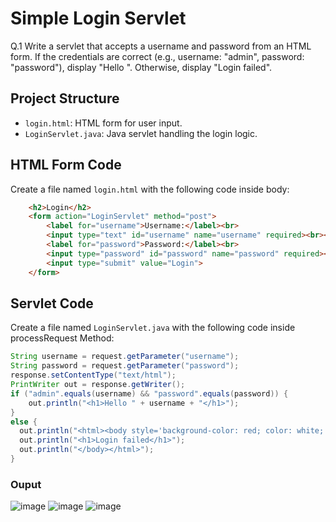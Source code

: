 # Simple Login Servlet
Q.1 Write a servlet that accepts a username and password from an HTML form. 
    If the credentials are correct (e.g., username: "admin", password: "password"), display "Hello <username>". 
    Otherwise, display "Login failed".

## Project Structure

- `login.html`: HTML form for user input.
- `LoginServlet.java`: Java servlet handling the login logic.

## HTML Form Code

Create a file named `login.html` with the following code inside body:

```html
    <h2>Login</h2>
    <form action="LoginServlet" method="post">
        <label for="username">Username:</label><br>
        <input type="text" id="username" name="username" required><br><br>
        <label for="password">Password:</label><br>
        <input type="password" id="password" name="password" required><br><br>
        <input type="submit" value="Login">
    </form>
```

## Servlet Code

Create a file named `LoginServlet.java` with the following code inside processRequest Method:

```java
String username = request.getParameter("username");
String password = request.getParameter("password");
response.setContentType("text/html");
PrintWriter out = response.getWriter();
if ("admin".equals(username) && "password".equals(password)) {
    out.println("<h1>Hello " + username + "</h1>");
}
else {
  out.println("<html><body style='background-color: red; color: white;'>");
  out.println("<h1>Login failed</h1>");
  out.println("</body></html>");
}
```

### Ouput
![image](https://github.com/user-attachments/assets/73f529f8-f899-47d0-b678-4bbe089704ef)
![image](https://github.com/user-attachments/assets/472ae60a-c89c-4fad-8620-306f16b3f409)
![image](https://github.com/user-attachments/assets/86a83bb4-2a90-44a0-b3e6-77186a9fa594)




